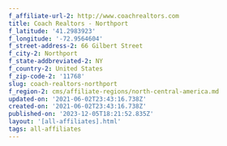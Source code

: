 ```yaml
---
f_affiliate-url-2: http://www.coachrealtors.com
title: Coach Realtors - Northport
f_latitude: '41.2983923'
f_longitude: '-72.9564604'
f_street-address-2: 66 Gilbert Street­
f_city-2: Northport­
f_state-addbreviated-2: NY­
f_country-2: United States
f_zip-code-2: '11768'
slug: coach-realtors-northport
f_region-2: cms/affiliate-regions/north-central-america.md
updated-on: '2021-06-02T23:43:16.738Z'
created-on: '2021-06-02T23:43:16.738Z'
published-on: '2023-12-05T18:21:52.835Z'
layout: '[all-affiliates].html'
tags: all-affiliates
---
```



